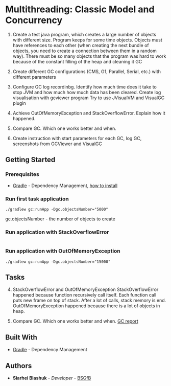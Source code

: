 # Multithreading: Classic Model and Concurrency

1. Create a test java program, which creates a large number of objects with different size. Program keeps for some time objects. 
Objects must have references to each other (when creating the next bundle of objects, you need to create a connection between them in a random way). 
There must be so many objects that the program was hard to work because of the constant filling of the heap and cleaning it GC

2. Create different GC configurations (CMS, G1, Parallel, Serial, etc.) with different parameters

3. Сonfigure GC log recordinbg. Identify how much time does it take to stop JVM and how much how much data has been cleared.
Create log visualisation with gcviewer program
Try to use JVisualVM and VisualGC plugin

4. Achieve OutOfMemoryException and StackOverflowError. Explain how it happened.

5. Compare GC. Which one works better and when.

6. Create instruction with start parameters for each GC, log GC, screenshots from GCViewer and VisualGC 

## Getting Started

### Prerequisites

* [Gradle](https://gradle.org/) - Dependency Management, [how to install](https://gradle.org/install/)

### Run first task application
```
./gradlew gc:runApp -Dgc.objectsNumber="5000"
```
gc.objectsNumber - the number of objects to create

### Run application with StackOverflowError
```

```

### Run application with OutOfMemoryException
```
./gradlew gc:runApp -Dgc.objectsNumber="15000"
```

## Tasks
4. StackOverflowError and OutOfMemoryException
StackOverflowError happened because function recursively call itself.
Each function call puts new frame on top of stack. After a lot of calls, stack memory is end.
OutOfMemoryException happened because there is a lot of objects in heap.

5. Compare GC. Which one works better and when.
[GC report](docs/GC.md)

## Built With

* [Gradle](https://gradle.org/) - Dependency Management

## Authors

* **Siarhei Blashuk** - *Developer* - [BSGfB](https://github.com/BSGfB)
